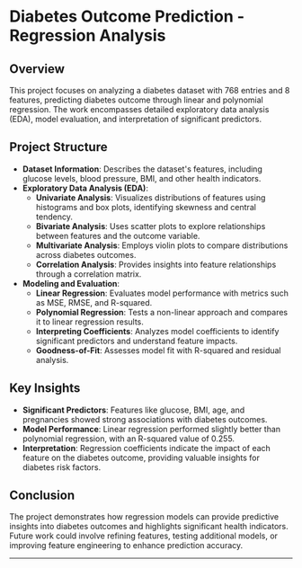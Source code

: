 # Diabetes Outcome Prediction - Regression Analysis

## Overview
This project focuses on analyzing a diabetes dataset with 768 entries and 8 features, predicting diabetes outcome through linear and polynomial regression. The work encompasses detailed exploratory data analysis (EDA), model evaluation, and interpretation of significant predictors.

## Project Structure
- **Dataset Information**: Describes the dataset's features, including glucose levels, blood pressure, BMI, and other health indicators.
- **Exploratory Data Analysis (EDA)**:
  - **Univariate Analysis**: Visualizes distributions of features using histograms and box plots, identifying skewness and central tendency.
  - **Bivariate Analysis**: Uses scatter plots to explore relationships between features and the outcome variable.
  - **Multivariate Analysis**: Employs violin plots to compare distributions across diabetes outcomes.
  - **Correlation Analysis**: Provides insights into feature relationships through a correlation matrix.
- **Modeling and Evaluation**:
  - **Linear Regression**: Evaluates model performance with metrics such as MSE, RMSE, and R-squared.
  - **Polynomial Regression**: Tests a non-linear approach and compares it to linear regression results.
  - **Interpreting Coefficients**: Analyzes model coefficients to identify significant predictors and understand feature impacts.
  - **Goodness-of-Fit**: Assesses model fit with R-squared and residual analysis.

## Key Insights
- **Significant Predictors**: Features like glucose, BMI, age, and pregnancies showed strong associations with diabetes outcomes.
- **Model Performance**: Linear regression performed slightly better than polynomial regression, with an R-squared value of 0.255.
- **Interpretation**: Regression coefficients indicate the impact of each feature on the diabetes outcome, providing valuable insights for diabetes risk factors.

## Conclusion
The project demonstrates how regression models can provide predictive insights into diabetes outcomes and highlights significant health indicators. Future work could involve refining features, testing additional models, or improving feature engineering to enhance prediction accuracy.

---
